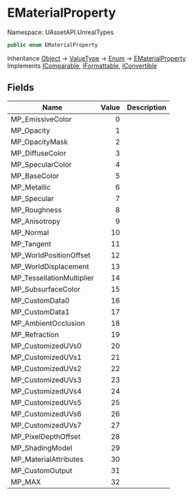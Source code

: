 # EMaterialProperty

Namespace: UAssetAPI.UnrealTypes

```csharp
public enum EMaterialProperty
```

Inheritance [Object](https://docs.microsoft.com/en-us/dotnet/api/system.object) → [ValueType](https://docs.microsoft.com/en-us/dotnet/api/system.valuetype) → [Enum](https://docs.microsoft.com/en-us/dotnet/api/system.enum) → [EMaterialProperty](./uassetapi.unrealtypes.ematerialproperty.md)<br>
Implements [IComparable](https://docs.microsoft.com/en-us/dotnet/api/system.icomparable), [IFormattable](https://docs.microsoft.com/en-us/dotnet/api/system.iformattable), [IConvertible](https://docs.microsoft.com/en-us/dotnet/api/system.iconvertible)

## Fields

| Name | Value | Description |
| --- | --: | --- |
| MP_EmissiveColor | 0 |  |
| MP_Opacity | 1 |  |
| MP_OpacityMask | 2 |  |
| MP_DiffuseColor | 3 |  |
| MP_SpecularColor | 4 |  |
| MP_BaseColor | 5 |  |
| MP_Metallic | 6 |  |
| MP_Specular | 7 |  |
| MP_Roughness | 8 |  |
| MP_Anisotropy | 9 |  |
| MP_Normal | 10 |  |
| MP_Tangent | 11 |  |
| MP_WorldPositionOffset | 12 |  |
| MP_WorldDisplacement | 13 |  |
| MP_TessellationMultiplier | 14 |  |
| MP_SubsurfaceColor | 15 |  |
| MP_CustomData0 | 16 |  |
| MP_CustomData1 | 17 |  |
| MP_AmbientOcclusion | 18 |  |
| MP_Refraction | 19 |  |
| MP_CustomizedUVs0 | 20 |  |
| MP_CustomizedUVs1 | 21 |  |
| MP_CustomizedUVs2 | 22 |  |
| MP_CustomizedUVs3 | 23 |  |
| MP_CustomizedUVs4 | 24 |  |
| MP_CustomizedUVs5 | 25 |  |
| MP_CustomizedUVs6 | 26 |  |
| MP_CustomizedUVs7 | 27 |  |
| MP_PixelDepthOffset | 28 |  |
| MP_ShadingModel | 29 |  |
| MP_MaterialAttributes | 30 |  |
| MP_CustomOutput | 31 |  |
| MP_MAX | 32 |  |
